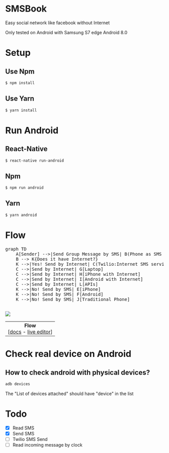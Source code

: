 # SMSBook

Easy social network like facebook without Internet

Only tested on Android with Samsung S7 edge Android 8.0

# Setup

## Use Npm
```Bash
$ npm install
```

## Use Yarn
```Bash
$ yarn install
```

# Run Android

## React-Native

```bash
$ react-native run-android
```

## Npm

```bash
$ npm run android
```

## Yarn

```bash
$ yarn android
```

# Flow


<table>
<!-- <Flowchart> -->
<tr><td colspan=2 align="center">
    <b>Flow</b></br>
    [<a href="http://mermaid-js.github.io/mermaid/#/flowchart">docs</a> - <a href="https://mermaidjs.github.io/mermaid-live-editor/#/edit/eyJjb2RlIjoiZ3JhcGggVERcbiAgICBBW0hhcmRdIC0tPnxUZXh0fCBCKFJvdW5kKVxuICAgIEIgLS0-IEN7RGVjaXNpb259XG4gICAgQyAtLT58T25lfCBEW1Jlc3VsdCAxXVxuICAgIEMgLS0-fFR3b3wgRVtSZXN1bHQgMl0iLCJtZXJtYWlkIjp7InRoZW1lIjoiZGVmYXVsdCJ9fQ">live editor</a>]
</td></tr>
<tr>
    <pre>
graph TD
    A[Sender] -->|Send Group Message by SMS| B(Phone as SMS Server)
    B --> K{Does it have Internet?}
    K -->|Yes! Send by Internet| C(Twilio:Internet SMS service to reduce cost)
    C -->|Send by Internet| G[Laptop]
    C -->|Send by Internet| H[iPhone with Internet]
    C -->|Send by Internet| I[Android with Internet]
    C -->|Send by Internet| L[APIs]
    K -->|No! Send by SMS| E[iPhone]
    K -->|No! Send by SMS| F[Android]
    K -->|No! Send by SMS| J[Traditional Phone]
    </pre>
    <img src="https://mermaid.ink/img/eyJjb2RlIjoiZ3JhcGggVERcbiAgICBBW1NlbmRlcl0gLS0-fFNlbmQgR3JvdXAgTWVzc2FnZSBieSBTTVN8IEIoUGhvbmUgYXMgU01TIFNlcnZlcilcbiAgICBCIC0tPiBLe0RvZXMgaXQgaGF2ZSBJbnRlcm5ldD99XG4gICAgSyAtLT58WWVzISBTZW5kIGJ5IEludGVybmV0fCBDKFR3aWxpbzpJbnRlcm5ldCBTTVMgc2VydmljZSB0byByZWR1Y2UgY29zdClcbiAgICBDIC0tPnxTZW5kIGJ5IEludGVybmV0fCBHW0xhcHRvcF1cbiAgICBDIC0tPnxTZW5kIGJ5IEludGVybmV0fCBIW2lQaG9uZSB3aXRoIEludGVybmV0XVxuICAgIEMgLS0-fFNlbmQgYnkgSW50ZXJuZXR8IElbQW5kcm9pZCB3aXRoIEludGVybmV0XVxuICAgIEMgLS0-fFNlbmQgYnkgSW50ZXJuZXR8IExbQVBJc11cbiAgICBLIC0tPnxObyEgU2VuZCBieSBTTVN8IEVbaVBob25lXVxuICAgIEsgLS0-fE5vISBTZW5kIGJ5IFNNU3wgRltBbmRyb2lkXVxuICAgIEsgLS0-fE5vISBTZW5kIGJ5IFNNU3wgSltUcmFkaXRpb25hbCBQaG9uZV0iLCJtZXJtYWlkIjp7InRoZW1lIjoiZGVmYXVsdCJ9LCJ1cGRhdGVFZGl0b3IiOmZhbHNlfQ" />
</tr>
<!-- </Flowchart> -->
</table>


# Check real device on Android

## How to check android with physical devices?
```Bash
adb devices
```

The "List of devices attached" should have "device" in the list


# Todo

- [x] Read SMS
- [x] Send SMS
- [ ] Twilio SMS Send
- [ ] Read incoming message by clock